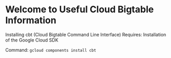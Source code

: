 # Welcome to Useful Cloud Bigtable Information

Installing cbt  (Cloud Bigtable Command Line Interface)
Requires: Installation of the Google Cloud SDK

Command: `gcloud components install cbt`

